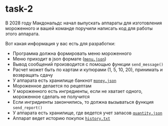 # task-2

В 2028 году Макдональдс начал выпускать аппараты для изготовления мороженного и вашей команде поручили написать код для работы этого аппарата.

Вот какая информация у вас есть для разработки:
* Программа должна формировать меню мороженного
* Меню приходит в json формате ([```menu.json```](./menu.json))
* Вывод сообщений производится с помощью функции ```send_message()```
* Расчет может быть по картам и купюрами (1, 5, 10, 20), принимать и возвращать сдачу
* У аппарата есть хранилище банкнот [```money.json```](./money.json)
* Мороженное делается по рецептам
* У мороженного есть ингредиенты, если не хватает одного, мороженное сделать не получится
* Если ингридиенты закончились, то должна вызываться функция ```send_report()```
* У аппарата есть хранилище, где ведется учет запасов [```quantity.json```](./quantity.json)
* Аппарат ведет историю покупок [```history.txt```](./history.txt)